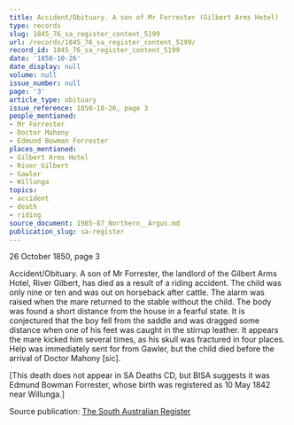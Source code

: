 ```yaml
---
title: Accident/Obituary. A son of Mr Forrester (Gilbert Arms Hotel)
type: records
slug: 1845_76_sa_register_content_5199
url: /records/1845_76_sa_register_content_5199/
record_id: 1845_76_sa_register_content_5199
date: '1850-10-26'
date_display: null
volume: null
issue_number: null
page: '3'
article_type: obituary
issue_reference: 1850-10-26, page 3
people_mentioned:
- Mr Forrester
- Doctor Mahony
- Edmund Bowman Forrester
places_mentioned:
- Gilbert Arms Hotel
- River Gilbert
- Gawler
- Willunga
topics:
- accident
- death
- riding
source_document: 1985-87_Northern__Argus.md
publication_slug: sa-register
---
```


26 October 1850, page 3

Accident/Obituary.  A son of Mr Forrester, the landlord of the Gilbert Arms Hotel, River Gilbert, has died as a result of a riding accident.  The child was only nine or ten and was out on horseback after cattle. The alarm was raised when the mare returned to the stable without the child.  The body was found a short distance from the house in a fearful state.  It is conjectured that the boy fell from the saddle and was dragged some distance when one of his feet was caught in the stirrup leather.  It appears the mare kicked him several times, as his skull was fractured in four places.  Help was immediately sent for from Gawler, but the child died before the arrival of Doctor Mahony [sic].

[This death does not appear in SA Deaths CD, but BISA suggests it was Edmund Bowman Forrester, whose birth was registered as 10 May 1842 near Willunga.]


Source publication: [The South Australian Register](/publications/sa-register/)
